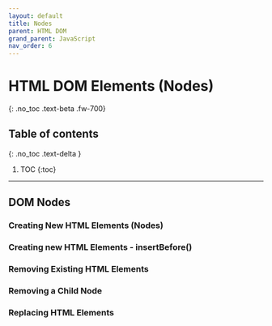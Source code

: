 ```yaml
---
layout: default
title: Nodes
parent: HTML DOM
grand_parent: JavaScript
nav_order: 6
---
```


# HTML DOM Elements (Nodes)
{: .no_toc .text-beta .fw-700}

## Table of contents
{: .no_toc .text-delta }

1. TOC
{:toc}

---

## DOM Nodes

### Creating New HTML Elements (Nodes)

### Creating new HTML Elements - insertBefore()

### Removing Existing HTML Elements

### Removing a Child Node

### Replacing HTML Elements 


